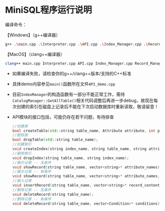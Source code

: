 # MiniSQL程序运行说明

编译命令：

【Windows】（g++编译器）

```bash
g++ .\main.cpp .\Interpreter.cpp .\API.cpp .\Index_Manager.cpp .\Record_Manager.cpp .\catalog_manager.cc .\Buffer_Manager.cpp .\SingleAttribute.cpp .\Condition.cpp
```

【MacOS】（clang++编译器）

```bash
clang++ main.cpp Interpreter.cpp API.cpp Index_Manager.cpp Record_Manager.cpp catalog_manager.cc Buffer_Manager.cpp SingleAttribute.cpp Condition.cpp
```

+ 如果编译失败，请检查你的g++/clang++版本/支持的C++标准

+ 具体demo内容参见`main()`函数所在文件`API_demo.cpp`

+ 目前`IndexManager`的构造函数有一部分不能正常工作，需待`CatalogManager::GetAllTable()`相关代码调整后再进一步debug，故现在每次创建的索引在磁盘上记录后不能在下次启动数据库时重新读取，敬请留意！

+ API模块的接口包括，可能仍存在若干问题，有待排查

  ```c++
  //创建表
  bool createTable(std::string table_name, Attribute attribute, int primary, Index index);
  //删除表
  bool dropTable(std::string table_name);
  //创建索引
  void createIndex(string index_name, string table_name, string attribute_name);
  //删除索引
  void dropIndex(string table_name, string index_name);
  //展示记录 -- 无条件
  void showRecord(string table_name, vector<string>* attribute_names);
  //展示记录 -- 有条件
  void showRecord(string table_name, vector<string>* attribute_names, vector<Condition>* conditions);
  //插入记录
  void insertRecord(string table_name, vector<string>* record_content);
  //删除记录 -- 无条件
  void deleteRecord(string table_name);
  //删除记录 -- 有条件
  void deleteRecord(string table_name, vector<Condition>* conditions);
  ```

  

